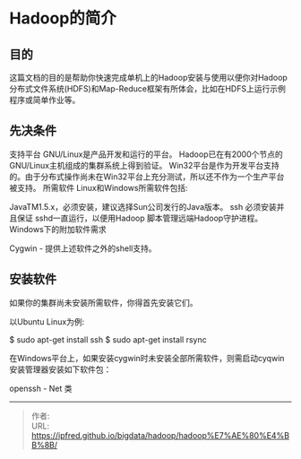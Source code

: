# Hadoop的简介


## 目的
这篇文档的目的是帮助你快速完成单机上的Hadoop安装与使用以便你对Hadoop分布式文件系统(HDFS)和Map-Reduce框架有所体会，比如在HDFS上运行示例程序或简单作业等。

## 先决条件
支持平台
GNU/Linux是产品开发和运行的平台。 Hadoop已在有2000个节点的GNU/Linux主机组成的集群系统上得到验证。
Win32平台是作为开发平台支持的。由于分布式操作尚未在Win32平台上充分测试，所以还不作为一个生产平台被支持。
所需软件
Linux和Windows所需软件包括:

JavaTM1.5.x，必须安装，建议选择Sun公司发行的Java版本。
ssh 必须安装并且保证 sshd一直运行，以便用Hadoop 脚本管理远端Hadoop守护进程。
Windows下的附加软件需求

Cygwin - 提供上述软件之外的shell支持。
## 安装软件
如果你的集群尚未安装所需软件，你得首先安装它们。

以Ubuntu Linux为例:

$ sudo apt-get install ssh
$ sudo apt-get install rsync

在Windows平台上，如果安装cygwin时未安装全部所需软件，则需启动cyqwin安装管理器安装如下软件包：

openssh - Net 类

---

> 作者:   
> URL: https://ipfred.github.io/bigdata/hadoop/hadoop%E7%AE%80%E4%BB%8B/  

